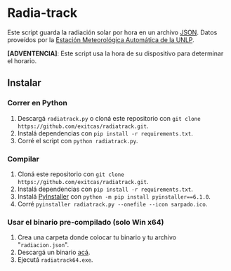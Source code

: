 # Radia-track
Este script guarda la radiación solar por hora en un archivo [JSON](https://es.wikipedia.org/wiki/JSON). Datos proveídos por la [Estación Meteorológica Automática
de la UNLP](https://meteo.fcaglp.unlp.edu.ar/).

**[ADVENTENCIA]**: Este script usa la hora de su dispositivo para determinar el horario.

## Instalar
### Correr en Python
1. Descargá `radiatrack.py` o cloná este repositorio con `git clone https://github.com/exitcas/radiatrack.git`.
2. Instalá dependencias con `pip install -r requirements.txt`.
3. Corré el script con `python radiatrack.py`.
### Compilar
1. Cloná este repositorio con `git clone https://github.com/exitcas/radiatrack.git`.
2. Instalá dependencias con `pip install -r requirements.txt`.
3. Instalá [PyInstaller](https://pyinstaller.org/) con `python -m pip install pyinstaller==6.1.0`.
4. Corré `pyinstaller radiatrack.py --onefile --icon sarpado.ico`.
### Usar el binario pre-compilado (solo Win x64)
1. Crea una carpeta donde colocar tu binario y tu archivo "`radiacion.json`".
2. Descargá un binario [acá](https://github.com/exitcas/radiatrack/releases).
3. Ejecutá `radiatrack64.exe`.
